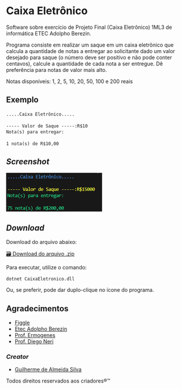 # Caixa Eletrônico
Software sobre exercício de Projeto Final (Caixa Eletrônico) 1ML3 de informática ETEC Adolpho Berezin.
 
Programa consiste em realizar um saque em um caixa eletrônico que calcula a quantidade de notas a entregar ao solicitante dado um valor desejado para saque (o número deve ser positivo e não pode conter centavos), calcule a quantidade de cada nota a ser entregue. Dê preferência para notas de valor mais alto.
 
Notas disponíveis: 1, 2, 5, 10, 20, 50, 100 e 200 reais
 
## Exemplo
 
```
.....Caixa Eletrônico.....
 
----- Valor de Saque -----:R$10
Nota(s) para entregar:
 
1 nota(s) de R$10,00
```
 
## _Screenshot_
 
![tela do programa](tela.png)
 
## _Download_
 
Download do arquivo abaixo:
 
[🗃 Download do arquivo .zip](dist/ProgramCX.zip)
 
Para executar, utilize o comando:
 
```
dotnet CaixaEletronico.dll
```
 
Ou, se preferir, pode dar duplo-clique no ícone do programa.
 
## Agradecimentos
 - [Figgle](https://github.com/drewnoakes/figgle)
- [Etec Adolpho Berezin](https://eteab.com.br)
- [Prof. Ermogenes](https://github.com/ermogenes)
- [Prof. Diego Neri](https://github.com/diegoneri)
 

### _Creator_
- [Guilherme de Almeida Silva](https://github.com/Guialmeidasx)


Todos direitos reservados aos criadores®™
